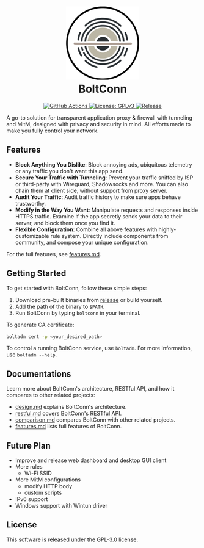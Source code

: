 <h1 align="center">
  <img src="./assets/icon.svg" alt="BoltConn" width="192">
    <br/>
    BoltConn
    <br/>
</h1>



<p align="center">
<a href="https://github.com/XOR-op/BoltConn/actions">
<img src="https://img.shields.io/github/actions/workflow/status/XOR-op/BoltConn/check.yml" alt="GitHub Actions">
</a>
<a href="./LICENSE">
<img src="https://img.shields.io/badge/license-GPLv3-blue.svg" alt="License: GPLv3">
</a>
<a href="https://github.com/XOR-op/BoltConn/releases">
<img src="https://img.shields.io/github/v/release/XOR-op/BoltConn?color=00b4f0" alt="Release">
</a>
</p>

A go-to solution for transparent application proxy & firewall with tunneling and MitM, designed with privacy and security in mind. 
All efforts made to make you fully control your network.

## Features
- **Block Anything You Dislike**: Block annoying ads, ubiquitous telemetry or any traffic you don't want this app send.
- **Secure Your Traffic with Tunneling**: Prevent your traffic sniffed by ISP or third-party with Wireguard, Shadowsocks and more.
You can also chain them at client side, without support from proxy server.
- **Audit Your Traffic**: Audit traffic history to make sure apps behave trustworthy.
- **Modify in the Way You Want**: Manipulate requests and responses inside HTTPS traffic. Examine if the app secretly sends your data to their server, and block them once you find it.
- **Flexible Configuration**: Combine all above features with highly-customizable rule system. Directly include components from community, and compose your unique configuration.

For the full features, see [features.md](./docs/features.md).

## Getting Started


To get started with BoltConn, follow these simple steps:

1. Download pre-built binaries from [release](https://github.com/XOR-op/BoltConn/releases) or build yourself.
2. Add the path of the binary to `$PATH`.
3. Run BoltConn by typing `boltconn` in your terminal.

To generate CA certificate:

```bash
boltadm cert -p <your_desired_path>
```

To control a running BoltConn service, use `boltadm`.  For more information, use `boltadm --help`.

## Documentations
Learn more about BoltConn's architecture, RESTful API, and how it compares to other related projects:

- [design.md](./docs/design.md) explains BoltConn's architecture.
- [restful.md](./docs/restful.md) covers BoltConn's RESTful API.
- [comparison.md](./docs/comparison.md) compares BoltConn with other related projects.
- [features.md](./docs/features.md) lists full features of BoltConn.

## Future Plan
- Improve and release web dashboard and desktop GUI client
- More rules
  - Wi-Fi SSID
- More MitM configurations
  - modify HTTP body
  - custom scripts
- IPv6 support
- Windows support with Wintun driver

## License
This software is released under the GPL-3.0 license.